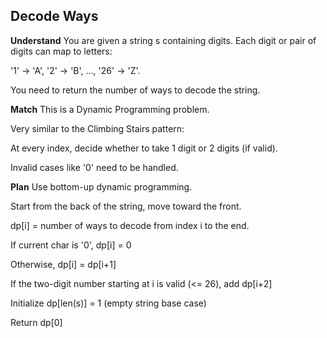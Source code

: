 ## Decode Ways
**Understand**
You are given a string s containing digits. Each digit or pair of digits can map to letters:

'1' → 'A', '2' → 'B', ..., '26' → 'Z'.

You need to return the number of ways to decode the string.

**Match**
This is a Dynamic Programming problem.

Very similar to the Climbing Stairs pattern:

At every index, decide whether to take 1 digit or 2 digits (if valid).

Invalid cases like '0' need to be handled.

**Plan**
Use bottom-up dynamic programming.

Start from the back of the string, move toward the front.

dp[i] = number of ways to decode from index i to the end.

If current char is '0', dp[i] = 0

Otherwise, dp[i] = dp[i+1]

If the two-digit number starting at i is valid (<= 26), add dp[i+2]

Initialize dp[len(s)] = 1 (empty string base case)

Return dp[0]
